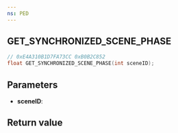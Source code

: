 ```yaml
---
ns: PED
---
```

## GET_SYNCHRONIZED_SCENE_PHASE

```c
// 0xE4A310B1D7FA73CC 0xB0B2C852
float GET_SYNCHRONIZED_SCENE_PHASE(int sceneID);
```


## Parameters
* **sceneID**: 

## Return value

